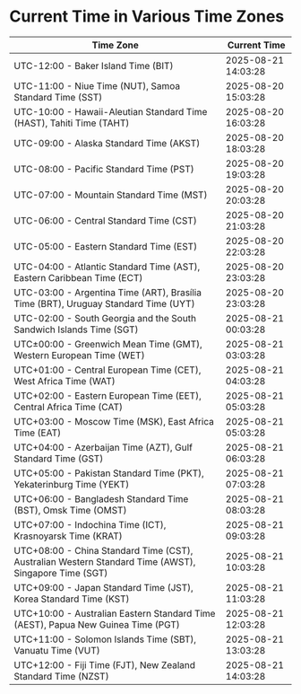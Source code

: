 # Current Time in Various Time Zones

| Time Zone | Current Time |
|-----------|--------------|
| UTC-12:00 - Baker Island Time (BIT) | 2025-08-21 14:03:28 |
| UTC-11:00 - Niue Time (NUT), Samoa Standard Time (SST) | 2025-08-20 15:03:28 |
| UTC-10:00 - Hawaii-Aleutian Standard Time (HAST), Tahiti Time (TAHT) | 2025-08-20 16:03:28 |
| UTC-09:00 - Alaska Standard Time (AKST) | 2025-08-20 18:03:28 |
| UTC-08:00 - Pacific Standard Time (PST) | 2025-08-20 19:03:28 |
| UTC-07:00 - Mountain Standard Time (MST) | 2025-08-20 20:03:28 |
| UTC-06:00 - Central Standard Time (CST) | 2025-08-20 21:03:28 |
| UTC-05:00 - Eastern Standard Time (EST) | 2025-08-20 22:03:28 |
| UTC-04:00 - Atlantic Standard Time (AST), Eastern Caribbean Time (ECT) | 2025-08-20 23:03:28 |
| UTC-03:00 - Argentina Time (ART), Brasília Time (BRT), Uruguay Standard Time (UYT) | 2025-08-20 23:03:28 |
| UTC-02:00 - South Georgia and the South Sandwich Islands Time (SGT) | 2025-08-21 00:03:28 |
| UTC±00:00 - Greenwich Mean Time (GMT), Western European Time (WET) | 2025-08-21 03:03:28 |
| UTC+01:00 - Central European Time (CET), West Africa Time (WAT) | 2025-08-21 04:03:28 |
| UTC+02:00 - Eastern European Time (EET), Central Africa Time (CAT) | 2025-08-21 05:03:28 |
| UTC+03:00 - Moscow Time (MSK), East Africa Time (EAT) | 2025-08-21 05:03:28 |
| UTC+04:00 - Azerbaijan Time (AZT), Gulf Standard Time (GST) | 2025-08-21 06:03:28 |
| UTC+05:00 - Pakistan Standard Time (PKT), Yekaterinburg Time (YEKT) | 2025-08-21 07:03:28 |
| UTC+06:00 - Bangladesh Standard Time (BST), Omsk Time (OMST) | 2025-08-21 08:03:28 |
| UTC+07:00 - Indochina Time (ICT), Krasnoyarsk Time (KRAT) | 2025-08-21 09:03:28 |
| UTC+08:00 - China Standard Time (CST), Australian Western Standard Time (AWST), Singapore Time (SGT) | 2025-08-21 10:03:28 |
| UTC+09:00 - Japan Standard Time (JST), Korea Standard Time (KST) | 2025-08-21 11:03:28 |
| UTC+10:00 - Australian Eastern Standard Time (AEST), Papua New Guinea Time (PGT) | 2025-08-21 12:03:28 |
| UTC+11:00 - Solomon Islands Time (SBT), Vanuatu Time (VUT) | 2025-08-21 13:03:28 |
| UTC+12:00 - Fiji Time (FJT), New Zealand Standard Time (NZST) | 2025-08-21 14:03:28 |
